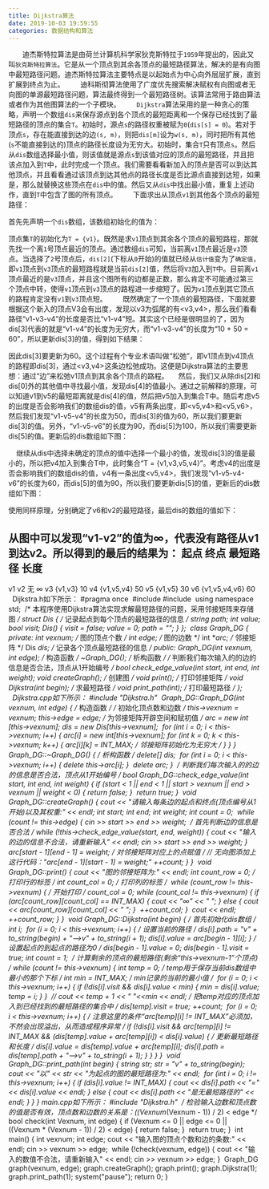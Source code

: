 ```yaml
---
title: Dijkstra算法
date: 2019-10-03 19:59:55
categories: 数据结构和算法
---
```

&emsp;&emsp;迪杰斯特拉算法是由荷兰计算机科学家狄克斯特拉于`1959`年提出的，因此又叫`狄克斯特拉算法`。它是从一个顶点到其余各顶点的最短路径算法，解决的是有向图中最短路径问题。迪杰斯特拉算法主要特点是以起始点为中心向外层层扩展，直到扩展到终点为止。
&emsp;&emsp;迪科斯彻算法使用了广度优先搜索解决赋权有向图或者无向图的单源最短路径问题，算法最终得到一个最短路径树。该算法常用于路由算法或者作为其他图算法的一个子模块。
&emsp;&emsp;`Dijkstra`算法采用的是一种贪心的策略，声明一个数组`dis`来保存源点到各个顶点的最短距离和一个保存已经找到了最短路径的顶点的集合`T`。初始时，源点`s`的路径权重被赋为`0`(`dis[s] = 0`)。若对于顶点`s`，存在能直接到达的边`(s, m)`，则把`dis[m]`设为`w(s, m)`，同时把所有其他(`s`不能直接到达的)顶点的路径长度设为无穷大。初始时，集合`T`只有顶点`s`。然后从`dis`数组选择最小值，则该值就是源点`s`到该值对应的顶点的最短路径，并且把该点加入到`T`中，此时完成一个顶点。我们需要看看新加入的顶点是否可以到达其他顶点，并且看看通过该顶点到达其他点的路径长度是否比源点直接到达短，如果是，那么就替换这些顶点在`dis`中的值。然后又从`dis`中找出最小值，重复上述动作，直到`T`中包含了图的所有顶点。
&emsp;&emsp;下面求出从顶点`v1`到其他各个顶点的最短路径：

首先先声明一个`dis`数组，该数组初始化的值为：

顶点集`T`的初始化为`T = {v1}`。既然是求`v1`顶点到其余各个顶点的最短路程，那就先找一个离`1`号顶点最近的顶点。通过数组`dis`可知，当前离`v1`顶点最近是`v3`顶点。当选择了`2`号顶点后，`dis[2]`(下标从`0`开始)的值就已经从`估计值`变为了`确定值`，即`v1`顶点到`v3`顶点的最短路程就是当前`dis[2]`值，然后将`V3`加入到`T`中。目前离`v1`顶点最近的是`v3`顶点，并且这个图所有的边都是正数，那么肯定不可能通过第三个顶点中转，使得`v1`顶点到`v3`顶点的路程进一步缩短了。因为`v1`顶点到其它顶点的路程肯定没有`v1`到`v3`顶点短。
&emsp;&emsp;既然确定了一个顶点的最短路径，下面就要根据这个新入的顶点V3会有出度，发现以v3为弧尾的有<v3,v4>，那么我们看看路径“v1-v3-v4”的长度是否比“v1-v4”短。其实这个已经是很明显的了，因为dis[3]代表的就是“v1-v4”的长度为无穷大，而“v1-v3-v4”的长度为“10 + 50 = 60”，所以更新dis[3]的值，得到如下结果：

因此dis[3]要更新为60。这个过程有个专业术语叫做“松弛”，即v1顶点到v4顶点的路程即dis[3]，通过<v3,v4>这条边松弛成功。这便是Dijkstra算法的主要思想：通过“边”来松弛v1顶点到其余各个顶点的路程。
    然后，我们又从除dis[2]和dis[0]外的其他值中寻找最小值，发现dis[4]的值最小。通过之前解释的原理，可以知道v1到v5的最短距离就是dis[4]的值，然后把v5加入到集合T中。随后考虑v5的出度是否会影响我们的数组dis的值，v5有两条出度，即<v5,v4>和<v5,v6>，然后我们发现“v1-v5-v4”的长度为50，而dis[3]的值为60，所以我们要更新dis[3]的值。另外，“v1-v5-v6”的长度为90，而dis[5]为100，所以我们需要更新dis[5]的值。更新后的dis数组如下图：

    继续从dis中选择未确定的顶点的值中选择一个最小的值，发现dis[3]的值是最小的，所以把v4加入到集合T中，此时集合“T = {v1,v3,v5,v4}”。考虑v4的出度是否会影响我们的数组dis的值，v4有一条出度<v5,v4>，我们发现“v1-v5-v4-v6”的长度为60，而dis[5]的值为90，所以我们要更新dis[5]的值，更新后的dis数组如下图：

使用同样原理，分别确定了v6和v2的最短路径，最后dis的数组的值如下：

从图中可以发现“v1-v2”的值为∞，代表没有路径从v1到达v2。所以得到的最后的结果为：
起点  终点  最短路径       长度
-------------------------------
v1    v2    无             ∞
      v3    {v1,v3}        10
      v4    {v1,v5,v4}     50
      v5    {v1,v5}        30
      v6    {v1,v5,v4,v6}  60
    Dijkstra.h如下所示：
#pragma once
​
#include <iostream>
#include <string>
​
using namespace std;
​
/* 本程序使用Dijkstra算法实现求解最短路径的问题，采用邻接矩阵来存储图 */
struct Dis { /* 记录起点到每个顶点的最短路径的信息 */
    string path;
    int value;
    bool visit;
    Dis() {
        visit = false;
        value = 0;
        path = "";
    }
};
​
class Graph_DG {
private:
    int vexnum; /* 图的顶点个数 */
    int edge;   /* 图的边数 */
    int **arc;  /* 邻接矩阵 */
    Dis *dis;   /* 记录各个顶点最短路径的信息 */
public:
    Graph_DG(int vexnum, int edge); /* 构造函数 */
    ~Graph_DG(); /* 析构函数 */
    /* 判断我们每次输入的的边的信息是否合法，顶点从1开始编号 */
    bool check_edge_value(int start, int end, int weight);
    void createGraph(); /* 创建图 */
    void print(); /* 打印邻接矩阵 */
    void Dijkstra(int begin); /* 求最短路径 */
    void print_path(int); /* 打印最短路径 */
};
    Dijkstra.cpp如下所示：
#include "Dijkstra.h"
​
Graph_DG::Graph_DG(int vexnum, int edge) { /* 构造函数 */
    /* 初始化顶点数和边数 */
    this->vexnum = vexnum;
    this->edge = edge;
    /* 为邻接矩阵开辟空间和赋初值 */
    arc = new int *[this->vexnum];
    dis = new Dis[this->vexnum];
​
    for (int i = 0; i < this->vexnum; i++) {
        arc[i] = new int[this->vexnum];
​
        for (int k = 0; k < this->vexnum; k++) {
            arc[i][k] = INT_MAX; /* 邻接矩阵初始化为无穷大 */
        }
    }
}
​
Graph_DG::~Graph_DG() { /* 析构函数 */
    delete[] dis;
​
    for (int i = 0; i < this->vexnum; i++) {
        delete this->arc[i];
    }
​
    delete arc;
}
​
/* 判断我们每次输入的的边的信息是否合法，顶点从1开始编号 */
bool Graph_DG::check_edge_value(int start, int end, int weight) {
    if (start < 1 || end < 1 || start > vexnum || end > vexnum || weight < 0) {
        return false;
    }
​
    return true;
}
​
void Graph_DG::createGraph() {
    cout << "请输入每条边的起点和终点(顶点编号从1开始)以及其权重:" << endl;
    int start;
    int end;
    int weight;
    int count = 0;
​
    while (count != this->edge) {
        cin >> start >> end >> weight;
​
        /* 首先判断边的信息是否合法 */
        while (!this->check_edge_value(start, end, weight)) {
            cout << "输入的边的信息不合法，请重新输入" << endl;
            cin >> start >> end >> weight;
        }
​
        arc[start - 1][end - 1] = weight; /* 对邻接矩阵对应上的点赋值 */
                                          // 无向图添加上这行代码："arc[end - 1][start - 1] = weight;"
        ++count;
    }
}
​
void Graph_DG::print() {
    cout << "图的邻接矩阵为:" << endl;
    int count_row = 0; /* 打印行的标签 */
    int count_col = 0; /* 打印列的标签 */
​
    while (count_row != this->vexnum) { /* 开始打印 */
        count_col = 0;
​
        while (count_col != this->vexnum) {
            if (arc[count_row][count_col] == INT_MAX) {
                cout << "∞" << " ";
            }
            else {
                cout << arc[count_row][count_col] << " ";
            }
​
            ++count_col;
        }
​
        cout << endl;
        ++count_row;
    }
}
​
void Graph_DG::Dijkstra(int begin) {
    /* 首先初始化dis数组 */
    int i;
​
    for (i = 0; i < this->vexnum; i++) {
        /* 设置当前的路径 */
        dis[i].path = "v" + to_string(begin) + "-->v" + to_string(i + 1);
        dis[i].value = arc[begin - 1][i];
    }
​
    /* 设置起点的到起点的路径为0 */
    dis[begin - 1].value = 0;
    dis[begin - 1].visit = true;
    int count = 1;
​
    /* 计算剩余的顶点的最短路径(剩余“this->vexnum-1”个顶点) */
    while (count != this->vexnum) {
        int temp = 0; /* temp用于保存当前dis数组中最小的那个下标 */
        int min = INT_MAX; /* min记录的当前的最小值 */
​
        for (i = 0; i < this->vexnum; i++) {
            if (!dis[i].visit && dis[i].value < min) {
                min = dis[i].value;
                temp = i;
            }
        }
​
        // cout << temp + 1 << "  "<<min << endl;
        /* 把temp对应的顶点加入到已经找到的最短路径的集合中 */
        dis[temp].visit = true;
        ++count;
​
        for (i = 0; i < this->vexnum; i++) {
            /* 注意这里的条件“arc[temp][i] != INT_MAX”必须加，不然会出现溢出，从而造成程序异常 */
            if (!dis[i].visit && arc[temp][i] != INT_MAX && (dis[temp].value + arc[temp][i]) < dis[i].value) {
                /* 更新最短路径和长度 */
                dis[i].value = dis[temp].value + arc[temp][i];
                dis[i].path = dis[temp].path + "-->v" + to_string(i + 1);
            }
        }
    }
}
​
void Graph_DG::print_path(int begin) {
    string str;
    str = "v" + to_string(begin);
    cout << "以" << str << "为起点的图的最短路径为:" << endl;
​
    for (int i = 0; i != this->vexnum; i++) {
        if (dis[i].value != INT_MAX) {
            cout << dis[i].path << "=" << dis[i].value << endl;
        }
        else {
            cout << dis[i].path << "是无最短路径的" << endl;
        }
    }
}
main.cpp如下所示：
#include "Dijkstra.h"
​
/* 检验输入边数和顶点数的值是否有效，顶点数和边数的关系是：((Vexnum*(Vexnum - 1)) / 2) < edge */
bool check(int Vexnum, int edge) {
    if (Vexnum <= 0 || edge <= 0 || ((Vexnum * (Vexnum - 1)) / 2) < edge) {
        return false;
    }
​
    return true;
}
​
int main() {
    int vexnum;
    int edge;
    cout << "输入图的顶点个数和边的条数:" << endl;
    cin >> vexnum >> edge;
​
    while (!check(vexnum, edge)) {
        cout << "输入的数值不合法，请重新输入" << endl;
        cin >> vexnum >> edge;
    }
​
    Graph_DG graph(vexnum, edge);
    graph.createGraph();
    graph.print();
    graph.Dijkstra(1);
    graph.print_path(1);
    system("pause");
    return 0;
}
